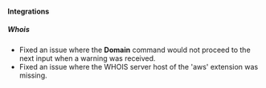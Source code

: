 #### Integrations
##### Whois
- Fixed an issue where the **Domain** command would not proceed to the next input when a warning was received.
- Fixed an issue where the WHOIS server host of the 'aws' extension was missing. 